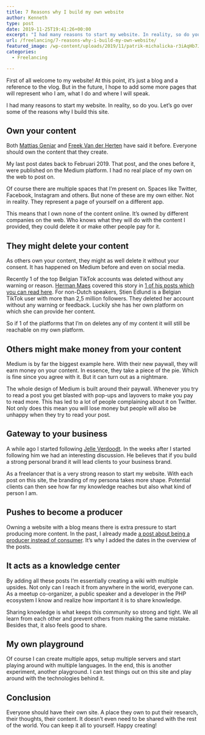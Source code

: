 ```yaml
---
title: 7 Reasons why I build my own website
author: Kenneth
type: post
date: 2019-11-25T19:41:26+00:00
excerpt: "I had many reasons to start my website. In reality, so do you. Let's go over some of the reasons why I build this site."
url: /freelancing/7-reasons-why-i-build-my-own-website/
featured_image: /wp-content/uploads/2019/11/patrik-michalicka-r3iAqHb7JWs-unsplash-scaled.jpg
categories:
  - Freelancing

---
```

 

First of all welcome to my website! At this point, it&#8217;s just a blog and a reference to the vlog. But in the future, I hope to add some more pages that will represent who I am, what I do and where I will speak.

I had many reasons to start my website. In reality, so do you. Let&#8217;s go over some of the reasons why I build this site.

## Own your content

Both [Mattias Geniar][1] and <a rel="noreferrer noopener" aria-label="Freek Van der Herten (opens in a new tab)" href="https://twitter.com/freekmurze" target="_blank">Freek Van der Herten</a> have said it before. Everyone should own the content that they create.

My last post dates back to Februari 2019. That post, and the ones before it, were published on the Medium platform. I had no real place of my own on the web to post on.

Of course there are multiple spaces that I&#8217;m present on. Spaces like Twitter, Facebook, Instagram and others. But none of these are my own either. Not in reality. They represent a page of yourself on a different app.

This means that I own none of the content online. It&#8217;s owned by different companies on the web. Who knows what they will do with the content I provided, they could delete it or make other people pay for it.

## They might delete your content

As others own your content, they might as well delete it without your consent. It has happened on Medium before and even on social media.

Recently 1 of the top Belgian TikTok accounts was deleted without any warning or reason. <a rel="noreferrer noopener" aria-label="Herman Maes (opens in a new tab)" href="https://twitter.com/Dailybits" target="_blank">Herman Maes</a> covered this story in <a rel="noreferrer noopener" aria-label="1 of his posts which you can read here (opens in a new tab)" href="https://www.dailybits.be/item/social-media-own-media-strategie/" target="_blank">1 of his posts which you can read here</a>. For non-Dutch speakers, Stien Edlund is a Belgian TikTok user with more than 2,5 million followers. They deleted her account without any warning or feedback. Luckily she has her own platform on which she can provide her content.

So if 1 of the platforms that I&#8217;m on deletes any of my content it will still be reachable on my own platform.

## Others might make money from your content

Medium is by far the biggest example here. With their new paywall, they will earn money on your content. In essence, they take a piece of the pie. Which is fine since you agree with it. But it can turn out as a nightmare. 

The whole design of Medium is built around their paywall. Whenever you try to read a post you get blasted with pop-ups and layovers to make you pay to read more. This has led to a lot of people complaining about it on Twitter. Not only does this mean you will lose money but people will also be unhappy when they try to read your post.

## Gateway to your business

A while ago I started following <a rel="noreferrer noopener" aria-label="Jelle Verdoodt (opens in a new tab)" href="https://twitter.com/JelleVerdoodt" target="_blank">Jelle Verdoodt</a>. In the weeks after I started following him we had an interesting discussion. He believes that if you build a strong personal brand it will lead clients to your business brand.

As a freelancer that is a very strong reason to start my website. With each post on this site, the branding of my persona takes more shape. Potential clients can then see how far my knowledge reaches but also what kind of person I am.

## Pushes to become a producer

Owning a website with a blog means there is extra pressure to start producing more content. In the past, I already made <a rel="noreferrer noopener" aria-label=" (opens in a new tab)" href="https://schabrechtsk.be/personal-development/achieve-and-improve-by-going-from-consumer-to-producer/" target="_blank">a post about being a producer instead of consumer</a>. It&#8217;s why I added the dates in the overview of the posts. 

## It acts as a knowledge center

By adding all these posts I&#8217;m essentially creating a wiki with multiple upsides. Not only can I reach it from anywhere in the world, everyone can. As a meetup co-organizer, a public speaker and a developer in the PHP ecosystem I know and realize how important it is to share knowledge.

Sharing knowledge is what keeps this community so strong and tight. We all learn from each other and prevent others from making the same mistake. Besides that, it also feels good to share.

## My own playground

Of course I can create multiple apps, setup multiple servers and start playing around with multiple languages. In the end, this is another experiment, another playground. I can test things out on this site and play around with the technologies behind it.

## Conclusion

Everyone should have their own site. A place they own to put their research, their thoughts, their content. It doesn&#8217;t even need to be shared with the rest of the world. You can keep it all to yourself. Happy creating!

 [1]: https://twitter.com/mattiasgeniar